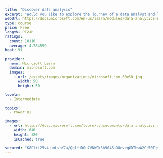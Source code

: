 ```yaml
---
title: "Discover data analysis"
excerpt: "Would you like to explore the journey of a data analyst and learn how a data analyst tells a story with data? In this module, you will explore the different roles in data and learn the different tasks of a data analyst."
webUrl: https://docs.microsoft.com/en-us/learn/modules/data-analytics-microsoft/
type: course
price: Free
length: PT23M
ratings:
  count: 10116
  average: 4.784599
heat: 91

provider:
  name: Microsoft Learn
  domain: microsoft.com
  images:
    - url: /assets/images/organizations/microsoft.com-50x50.jpg
      width: 50
      height: 50

levels:
  - Intermediate

topics:
  - Power BI

images:
  - url: https://docs.microsoft.com/learn/achievements/data-analytics-and-microsoft-social.png
    width: 640
    height: 320
    isCached: true

secured: "K8D1+L25v4UumLsbYZa/Qgl+iDGu7VNWQkSh904SpOOevegWDThwA2Cc50Tjsem/xAm4uQ71L/tpQLJhGnJuS7bxIgjD/Nj1hxIa1jDgnGDThjIA8YxtjjRhpD+WIj02uXqL+YhjKvD1c0TIS8B8ypVOFg9/AOkOGaqKuT8SZbx5nEHX+eYoLNo5g3kUwUoHqndUaQZpurh9rzFRczV0MSMpGyZJe0SsxVRxcq5k8t6Et9+w7sz9LZsXcfqLd+7rQHOrkyzYXYCsG2RnjWNTJWb+/nAxno8yE5cYFNP5ox9eIRqQg+tr192gogzSIzOc9DMf5gbjFbJ1PtQDJiYmzt0eNkQaHwQ8hOtC3pbDtV0PA2cpBCPNfiirFEylSvIewsxRm4Lz33kafFKcjC0b0cqRnK0Gjf5DrQegh1PzHsQ=;E4ZEjPPLrtlRXLXiJXmMxw=="
---
```


